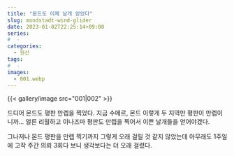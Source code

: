 ```yaml
---
title: "몬드도 이제 날개 얻었다"
slug: mondstadt-wind-glider
date: 2023-01-02T22:25:14+09:00
series:
#  - 
categories:
  - 원신
tags:
#  - 
images:
  - 001.webp
---
```


{{< gallery/image src="001|002" >}}

드디어 몬드도 평판 만렙을 찍었다. 지금 수메르, 몬드 이렇게 두 지역만 평판이 만렙이니까... 얼른 리월하고 이나즈마 평판도 만렙을 찍어서 이쁜 날개들을 얻어야겠다.

그나저나 몬드 평판을 만렙 찍기까지 그렇게 오래 걸릴 것 같지 않았는데 아무래도 1주일에 고작 주간 의뢰 3회다 보니 생각보다는 더 오래 걸렸다.
